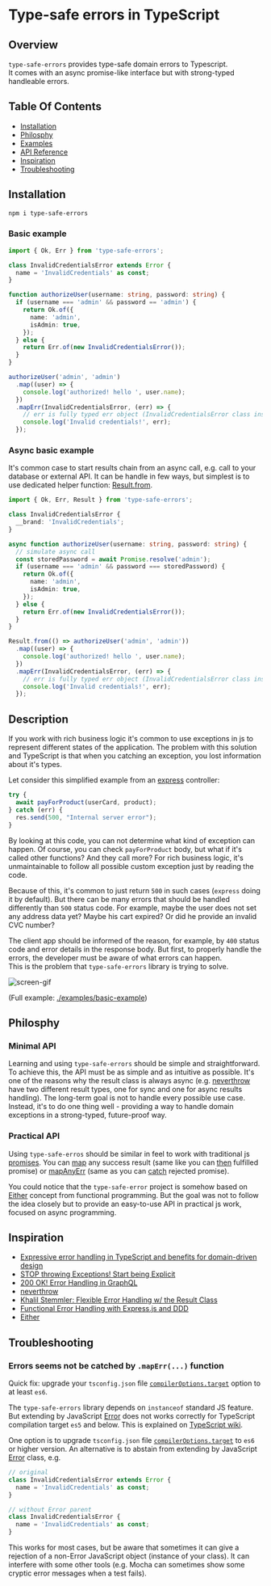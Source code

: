 # Type-safe errors in TypeScript

## Overview
`type-safe-errors` provides type-safe domain errors to Typescript.  
It comes with an async promise-like interface but with strong-typed handleable errors.

## Table Of Contents

* [Installation](#installation)
* [Philosphy](#philosphy)
* [Examples](./examples)
* [API Reference](./docs/REFERENCE.md)
* [Inspiration](#inspiration)
* [Troubleshooting](#troubleshooting)

## Installation

```sh
npm i type-safe-errors
```

### Basic example

```ts
import { Ok, Err } from 'type-safe-errors';

class InvalidCredentialsError extends Error {
  name = 'InvalidCredentials' as const;
}

function authorizeUser(username: string, password: string) {
  if (username === 'admin' && password == 'admin') {
    return Ok.of({
      name: 'admin',
      isAdmin: true,
    });
  } else {
    return Err.of(new InvalidCredentialsError());
  }
}

authorizeUser('admin', 'admin')
  .map((user) => {
    console.log('authorized! hello ', user.name);
  })
  .mapErr(InvalidCredentialsError, (err) => {
    // err is fully typed err object (InvalidCredentialsError class instance)
    console.log('Invalid credentials!', err);
  });
```

### Async basic example
It's common case to start results chain from an async call, e.g. call to your database or external API. It can be handle in few ways, but simplest is to use dedicated helper function: [Result.from](./docs/REFERENCE.md#resultfromresultfactory).

```ts
import { Ok, Err, Result } from 'type-safe-errors';

class InvalidCredentialsError {
  __brand: 'InvalidCredentials';
}

async function authorizeUser(username: string, password: string) {
  // simulate async call
  const storedPassword = await Promise.resolve('admin');
  if (username === 'admin' && password === storedPassword) {
    return Ok.of({
      name: 'admin',
      isAdmin: true,
    });
  } else {
    return Err.of(new InvalidCredentialsError());
  }
}

Result.from(() => authorizeUser('admin', 'admin'))
  .map((user) => {
    console.log('authorized! hello ', user.name);
  })
  .mapErr(InvalidCredentialsError, (err) => {
    // err is fully typed err object (InvalidCredentialsError class instance)
    console.log('Invalid credentials!', err);
  });

```

## Description
If you work with rich business logic it's common to use exceptions in js to represent different states of the application. The problem with this solution and TypeScript is that when you catching an exception, you lost information about it's types. 

Let consider this simplified example from an [express](https://expressjs.com/) controller:

```ts
try {
  await payForProduct(userCard, product);
} catch (err) {
  res.send(500, "Internal server error");
}
```

By looking at this code, you can not determine what kind of exception can happen.
Of course, you can check `payForProduct` body, but what if it's called other functions? And they call more? For rich business logic, it's unmaintainable to follow all
possible custom exception just by reading the code.  

Because of this, it's common to just return `500` in such cases (`express` doing it by default). But there can be many errors that should be handled differently than `500` status code. For example, maybe the user does not set any address data yet? Maybe his cart expired? Or did he provide an invalid CVC number?  

The client app should be informed of the reason, for example, by `400` status code and error details in the response body. But first, to properly handle the errors, the developer must be aware of what errors can happen.  
This is the problem that `type-safe-errors` library is trying to solve.  

![screen-gif](./docs/basic-example.gif)

(Full example: [./examples/basic-example](./examples/basic-example))

## Philosphy

### Minimal API
Learning and using `type-safe-errors` should be simple and straightforward. To achieve this, the API must be as simple and as intuitive as possible. It's one of the reasons why the result class is always async (e.g. [neverthrow](https://github.com/supermacro/neverthrow) have two different result types, one for sync and one for async results handling).
The long-term goal is not to handle every possible use case. Instead, it's to do one thing well - providing a way to handle domain exceptions in a strong-typed, future-proof way.

### Practical API
Using `type-safe-erros` should be similar in feel to work with traditional js [promises](https://developer.mozilla.org/en-US/docs/Web/JavaScript/Reference/Global_Objects/Promise). You can [map](./docs/REFERENCE.md#okmapcallback) any success result (same like you can [then](https://developer.mozilla.org/en-US/docs/Web/JavaScript/Reference/Global_Objects/Promise/then) fulfilled promise) or [mapAnyErr](./docs/REFERENCE.md#errmapanyerrcallback) (same as you can [catch](https://developer.mozilla.org/en-US/docs/Web/JavaScript/Reference/Global_Objects/Promise/catch) rejected promise).

You could notice that the `type-safe-error` project is somehow based on [Either](https://github.com/sanctuary-js/sanctuary-either) concept from functional programming. But the goal was not to follow the idea closely but to provide an easy-to-use API in practical js work, focused on async programming.

## Inspiration
 - [Expressive error handling in TypeScript and benefits for domain-driven design](https://medium.com/inato/expressive-error-handling-in-typescript-and-benefits-for-domain-driven-design-70726e061c86)
 - [STOP throwing Exceptions! Start being Explicit](https://www.youtube.com/watch?v=4UEanbBaJy4&t=5s)
 - [200 OK! Error Handling in GraphQL](https://www.youtube.com/watch?v=A5-H6MtTvqk)
 - [neverthrow](https://github.com/supermacro/neverthrow)
 - [Khalil Stemmler: Flexible Error Handling w/ the Result Class](https://khalilstemmler.com/articles/enterprise-typescript-nodejs/handling-errors-result-class/)
 - [Functional Error Handling with Express.js and DDD](https://khalilstemmler.com/articles/enterprise-typescript-nodejs/functional-error-handling/)
 - [Either](https://github.com/sanctuary-js/sanctuary-either)

## Troubleshooting

### Errors seems not be catched by `.mapErr(...)` function

Quick fix: upgrade your `tsconfig.json` file [`compilerOptions.target`](https://www.typescriptlang.org/tsconfig#target) option to at least `es6`.

The `type-safe-errors` library depends on `instanceof` standard JS feature.
But extending by JavaScript [Error](https://developer.mozilla.org/en-US/docs/Web/JavaScript/Reference/Global_Objects/Error) does not works correctly for TypeScript compilation target `es5` and below. This is explained on [TypeScript wiki](https://github.com/Microsoft/TypeScript/wiki/Breaking-Changes#extending-built-ins-like-error-array-and-map-may-no-longer-work).

One option is to upgrade `tsconfig.json` file [`compilerOptions.target`](https://www.typescriptlang.org/tsconfig#target) to `es6` or higher version.
An alternative is to abstain from extending by JavaScript [Error](https://developer.mozilla.org/en-US/docs/Web/JavaScript/Reference/Global_Objects/Error) class, e.g.

```ts
// original
class InvalidCredentialsError extends Error {
  name = 'InvalidCredentials' as const;
}

// without Error parent
class InvalidCredentialsError {
  name = 'InvalidCredentials' as const;
}
```

This works for most cases, but be aware that sometimes it can give a rejection of a non-Error JavaScript object (instance of your class). It can interfere with some other tools (e.g. Mocha can sometimes show some cryptic error messages when a test fails).
